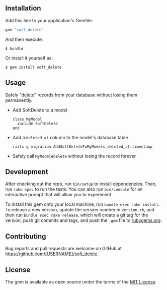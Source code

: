 ## Installation

Add this line to your application's Gemfile:

```ruby
gem "soft_delete"
```

And then execute:

    $ bundle

Or install it yourself as:

    $ gem install soft_delete

## Usage

Safely "delete" records from your database without losing them permanently.

* Add SoftDelete to a model
  ```
  class MyModel
    include SoftDelete
  end
  ```
* Add a `deleted_at` column to the model's database table
  ```
  rails g migration AddSoftDeleteToMyModels deleted_at:timestamp
  ```
* Safely call `MyModel#delete` without losing the record forever

## Development

After checking out the repo, run `bin/setup` to install dependencies. Then, run `rake spec` to run the tests. You can also run `bin/console` for an interactive prompt that will allow you to experiment.

To install this gem onto your local machine, run `bundle exec rake install`. To release a new version, update the version number in `version.rb`, and then run `bundle exec rake release`, which will create a git tag for the version, push git commits and tags, and push the `.gem` file to [rubygems.org](https://rubygems.org).

## Contributing

Bug reports and pull requests are welcome on GitHub at https://github.com/[USERNAME]/soft_delete.

## License

The gem is available as open source under the terms of the [MIT License](https://opensource.org/licenses/MIT).

